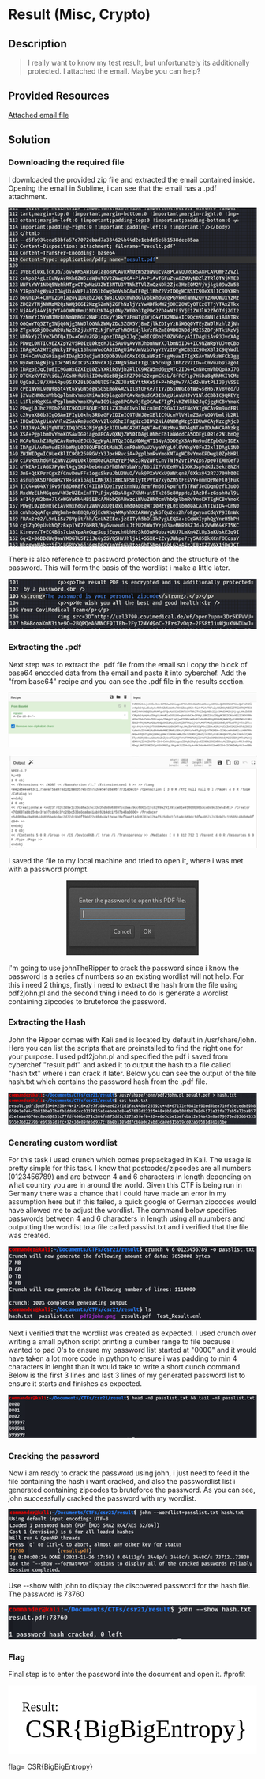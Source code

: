 # Result (Misc, Crypto)

## Description

>I really want to know my test result, but unfortunately its additionally protected. I attached the email. Maybe you can help?

## Provided Resources

[Attached email file](https://github.com/FidgetCube/CTF_writeups/blob/main/2021-CyberSecurityRumble-CTF/Result(misc%2Ccrypto)/providedFile.eml)


## Solution

### Downloading the required file

I downloaded the provided zip file and extracted the email contained inside. Opening the email in Sublime, i can see that the email has a .pdf attachment.
<p align="center"><img src="_images/emailpdf.png"></p>

There is also reference to password protection and the structure of the password. This will form the basis of the wordlist i make a little later.
<p align="center"><img src="_images/emailpassword.png"></p>

### Extracting the .pdf

Next step was to extract the .pdf file from the email so i copy the block of base64 encoded data from the email and paste it into cyberchef. Add the "from base64" recipe and you can see the .pdf file in the results section. 
<p align="center"><img src="_images/recipe.png"></p>
<p align="center"><img src="_images/output.png"></p>

I saved the file to my local machine and tried to open it, where i was met with a password prompt.
<p align="center"><img src="_images/passwordprompt.png"></p>

I'm going to use johnTheRipper to crack the password since i know the password is a series of numbers so an existing wordlist will not help. For this i need 2 things, firstly i need to extract the hash from the file using pdf2john.pl and the second thing i need to do is generate a wordlist containing zipcodes to bruteforce the password.

### Extracting the Hash

John the Ripper comes with Kali and is located by default in /usr/share/john. Here you can list the scripts that are preinstalled to find the right one for your purpose. I used pdf2john.pl and specified the pdf i saved from cyberchef "result.pdf" and asked it to output the hash to a file called "hash.txt" where i can crack it later. Below you can see the output of the file hash.txt which contains the password hash from the .pdf file.
<p align="center"><img src="_images/pdf2john.png"></p>

### Generating custom wordlist

For this task i used crunch which comes prepackaged in Kali. The usage is pretty simple for this task. I know that postcodes/zipcodes are all numbers (0123456789) and are between 4 and 6 characters in length depending on what country you are in around the world. Given this CTF is being run in Germany there was a chance that i could have made an error in my assumption here but if this failed, a quick google of German zipcodes would have allowed me to adjust the wordlist. The command below specifies passwords between 4 and 6 characters in length using all nuumbers and outputting the wordlist to a file called passlist.txt and i verified that the file was created.
<p align="center"><img src="_images/crunchgen.png"></p>

Next i verified that the wordlist was created as expected. I used crunch over writing a small python script printing a cumber range to file because i wanted to pad 0's to ensure my password list started at "0000" and it would have taken a lot more code in python to ensure i was padding to min 4 characters in lenght than it would take to write a short cunch command. Below is the first 3 lines and last 3 lines of my generated password list to ensure it starts and finishes as expected.
<p align="center"><img src="_images/crunchverify.png"></p>

### Cracking the password

Now i am ready to crack the password using john, i just need to feed it the file containing the hash i want cracked, and also the passwordlist list i generated containing zipcodes to bruteforce the password. As you can see, john successfully cracked the password with my wordlist.
<p align="center"><img src="_images/john.png"></p>

Use --show with john to display the discovered password for the hash file. The password is 73760
<p align="center"><img src="_images/password.png"></p>

### Flag

Final step is to enter the password into the document and open it. #profit
<p align="center"><img src="_images/flag.png"></p>

flag= CSR{BigBigEntropy}

